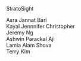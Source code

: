 StratoSight

Asra Jannat Bari   
Kayal Jennnifer Christopher  
Jeremy Ng  
Ashwin Parackal Aji  
Lamia Alam Shova   
Terry Kim
